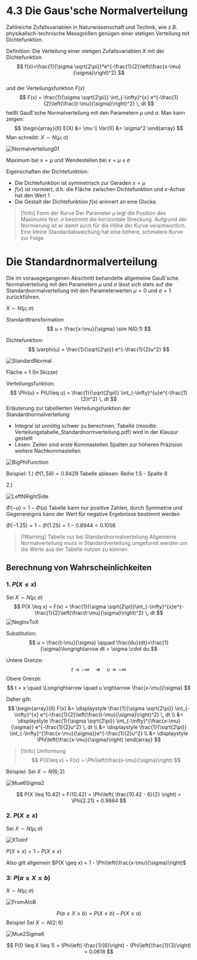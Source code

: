# 4.3 Die Gaus'sche  Normalverteilung
Zahlreiche Zufallsvariablen in Naturwissenschaft und Technik, wie z.B. physikalisch-technische Messgrößen genügen einer stetigen Verteilung mit Dichtefunktion.

Definition:
Die Verteilung einer stetigen Zufallsvariablen $X$ mit der Dichtefunktion 
$$
f(x)=\frac{1}{\sigma \sqrt{2\pi}}*e^{-\frac{1}{2}\left(\frac{x-\mu}{\sigma}\right)^2}
$$  
und der Verteilungsfunktion $F(x)$
$$
F(x) = \frac{1}{\sigma \sqrt{2\pi}} \int_{-\infty}^{x} e^{-\frac{1}{2}\left(\frac{t-\mu}{\sigma}\right)^2} \, dt
$$
heißt Gauß'sche Normalverteilung mit den Parametern $\mu$ und $\sigma$.
Man kann zeigen:
$$
\begin{array}{ll}
E(X) &= \mu \\
Var(X) &= \sigma^2
\end{array}
$$
Man schreibt: $X \sim N(\mu; \sigma)$

![Normalverteilung01](Normalverteilung01.png)

Maximum bei $x=\mu$ und Wendestellen bei $x=\mu \pm \sigma$ 

Eigenschaften der Dichtefunktion:
- Die Dichtefunktion ist symmetrisch zur Geraden $x=\mu$ 
- $f(x)$ ist normiert, d.h. die Fläche zwischen Dichtefunktion und $x$-Achse hat den Wert $1$ 
- Die Gestalt der Dichtefunktion $f(x)$ erinnert an eine Glocke.


> [!Info] Form der Kurve
> Der Parameter $\mu$ legt die Position des Maximums fest.
> $\sigma$ bestimmt die horizontale Streckung. Aufgrund der Normierung ist er damit auch für die Höhe der Kurve verantwortlich. Eine kleine Standardabweichung hat eine höhere, schmalere Kurve zur Folge.

# Die Standardnormalverteilung
Die im vorausgegangenen Abschnitt behandelte allgemeine Gauß'sche Normalverteilung mit den Parametern $\mu$ und $\sigma$ lässt sich stets auf die Standardnormalverteilung mit den Parameterwerten $\mu = 0$ und $\sigma = 1$ zurückführen.

$X \sim N(\mu; \sigma)$

Standardtransformation
$$
u = \frac{x-\mu}{\sigma} \sim N(0;1)
$$

Dichtefunktion:
$$
\varphi(u) = \frac{1}{\sqrt{2\pi}} e^{-\frac{1}{2}u^2}
$$

![StandardNormal](StandardNormal.png)

Fläche = 1 (In Skizze)

Verteilungsfunktion:
$$
\Phi(u) = P(U\leq u) = \frac{1}{\sqrt{2\pi}} \int_{-\infty}^{u}e^{-\frac{1}{2}t^2} \, dt
$$
Erläuterung zur tabellierten Verteilungsfunktion der Standardnormalverteilung:
- Integral ist unnötig schwer zu berechnen, Tabelle (moodle: Verteilungstabelle_Standardnormverteilung.pdf) wird in der Klausur gestellt
- Lesen: 
  Zeilen sind erste Kommastellen
  Spalten zur höheren Präzision weitere Nachkommastellen

![BigPhiFunction](BigPhiFunction.png)


Beispiel:
1.)
$\Phi(1,58) = 0.9429$
Tabelle ablesen: Reihe 1.5 - Spalte 8

2.)

![LeftNRightSide](LeftNRightSide.png)

$\Phi(-u) = 1-\Phi(u)$
Tabelle kann nur positive Zahlen, durch Symmetrie und Gegenereignis kann der Wert für negative Ergebnisse bestimmt werden

$\Phi(-1.25) = 1-\Phi(1.25) = 1-0.8944 = 0.1056$


> [!Warning] Tabelle nur bei Standardnormalverteilung
> Allgemeine Normalverteilung muss in Standardverteilung umgeformt werden um die Werte aus der Tabelle nutzen zu können

## Berechnung von Wahrscheinlichkeiten
### 1. $P(X\leq x)$
Sei $X \sim N(\mu; \sigma)$ 
$$
P(X \leq x) = F(x) = \frac{1}{\sigma \sqrt{2\pi}}\int_{-\infty}^{x}e^{-\frac{1}{2}\left(\frac{t-\mu}{\sigma}\right)^2} \, dt
$$
![NegInvToX](NegInvToX.png)

Substitution:
$$
u = \frac{t-\mu}{\sigma} \qquad \frac{du}{dt}=\frac{1}{\sigma}\longrightarrow dt = \sigma \cdot du
$$

Untere Grenze:
$$
t \to -\infty \quad \Longrightarrow \quad u \rightarrow -\infty
$$
Obere Grenze:
$$
t = x \quad \Longrightarrow \quad u \rightarrow \frac{x-\mu}{\sigma}
$$

Daher gilt:
$$
\begin{array}{ll}
F(x) &= \displaystyle
\frac{1}{\sigma \sqrt{2\pi}} \int_{-\infty}^{x} e^{-\frac{1}{2}\left(\frac{t-\mu}{\sigma}\right)^2} \, dt \\ 
&= \displaystyle
\frac{1}{\sigma \sqrt{2\pi}} \int_{-\infty}^{\frac{x-\mu}{\sigma}} e^{-\frac{1}{2}u^2} \, dt \\
&= \displaystyle
\frac{1}{\sqrt{2\pi}} \int_{-\infty}^{\frac{x-\mu}{\sigma}}e^{-\frac{1}{2}u^2} \\
&= \displaystyle
\Phi\left(\frac{x-\mu}{\sigma}\right)
\end{array}
$$


> [!Info] Umformung
> $$
> P(X\leq x) = F(x) = \Phi\left(\frac{x-\mu}{\sigma}\right)
> $$

Beispiel:
Sei $X \sim N(6;2)$ 

![Mue6Sigma2](Mue6Sigma2.png)

$$
P(X \leq 10.42) = F(10.42) = \Phi\left( \frac{10.42 - 6}{2} \right) = \Phi(2.21) = 0.9864
$$

### 2. $P(X \geq x)$
Sei $X \sim N(\mu; \sigma)$

![XToInf](XToInf.png)

$P(X \geq x) = 1-P(X \leq x)$

Also gilt allgemein $P(X \geq x) = 1 - \Phi\left(\frac{x-\mu}{\sigma}\right)$

### 3: $P(a \leq X \leq b)$
$X \sim N(\mu; \sigma)$

![FromAtoB](FromAtoB.png)

$$
P(a \leq X \leq b) = P(X \leq b) - P(X \leq a)
$$
Beispiel
Sei $X \sim N(2; 6)$

![Mue2Sigma6](Mue2Sigma6.png)

$$
P(0 \leq X \leq 1) = \Phi\left(-\frac{1}{6}\right) - \Phi\left(\frac{1}{3}\right) = 0.0618
$$